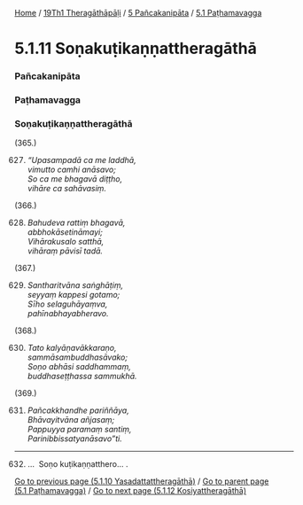 
[Home](/) / [19Th1 Theragāthāpāḷi](../../../19Th1.md) / [5 Pañcakanipāta](../../5.md) / [5.1 Paṭhamavagga](../5.1.md)

# 5.1.11 Soṇakuṭikaṇṇattheragāthā

### Pañcakanipāta

### Paṭhamavagga

### Soṇakuṭikaṇṇattheragāthā

(365.)

627. _“Upasampadā ca me laddhā,_  
_vimutto camhi anāsavo;_  
_So ca me bhagavā diṭṭho,_  
_vihāre ca sahāvasiṃ._  


(366.)

628. _Bahudeva rattiṃ bhagavā,_  
_abbhokāsetināmayi;_  
_Vihārakusalo satthā,_  
_vihāraṃ pāvisī tadā._  


(367.)

629. _Santharitvāna saṅghāṭiṃ,_  
_seyyaṃ kappesi gotamo;_  
_Sīho selaguhāyaṃva,_  
_pahīnabhayabheravo._  


(368.)

630. _Tato kalyāṇavākkaraṇo,_  
_sammāsambuddhasāvako;_  
_Soṇo abhāsi saddhammaṃ,_  
_buddhaseṭṭhassa sammukhā._  


(369.)

631. _Pañcakkhandhe pariññāya,_  
_Bhāvayitvāna añjasaṃ;_  
_Pappuyya paramaṃ santiṃ,_  
_Parinibbissatyanāsavo”ti._  


---

632. …  Soṇo kuṭikaṇṇatthero… .



[Go to previous page (5.1.10 Yasadattattheragāthā)](5.1.10.md) / [Go to parent page (5.1 Paṭhamavagga)](../5.1.md) / [Go to next page (5.1.12 Kosiyattheragāthā)](5.1.12.md)


